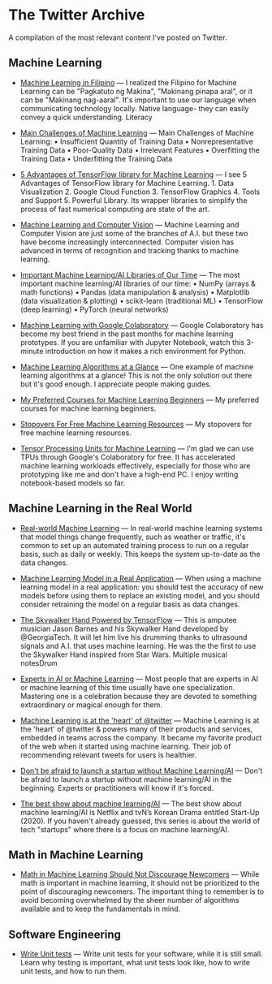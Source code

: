 # The Twitter Archive
A compilation of the most relevant content I've posted on Twitter.

## Machine Learning

* [Machine Learning in Filipino](https://twitter.com/ralphcode/status/1370373330247643137?s=20) — I realized the Filipino for Machine Learning can be "Pagkatuto ng Makina", "Makinang pinapa aral", or it can be "Makinang nag-aaral".  It's important to use our language when communicating technology locally. Native language- they can easily convey a quick understanding. Literacy

* [Main Challenges of Machine Learning](https://twitter.com/ralphcode/status/1397025964945657860?s=20) — Main Challenges of Machine Learning:
• Insufficient Quantity of Training Data
• Nonrepresentative Training Data
• Poor-Quality Data
• Irrelevant Features
• Overfitting the Training Data
• Underfitting the Training Data

* [ 5 Advantages of TensorFlow library for Machine Learning](https://twitter.com/ralphcode/status/1398497866381881350?s=20) — I see 5 Advantages of TensorFlow library for Machine Learning. 1. Data Visualization 2. Google Cloud Function 3. TensorFlow Graphics 4. Tools and Support 5. Powerful Library. Its wrapper libraries to simplify the process of fast numerical computing are state of the art.

* [Machine Learning and Computer Vision](https://twitter.com/ralphcode/status/1398611939677204480?s=20) — Machine Learning and Computer Vision are just some of the branches of A.I. but these two have become increasingly interconnected. Computer vision has advanced in terms of recognition and tracking thanks to machine learning.

* [Important Machine Learning/AI Libraries of Our Time](https://twitter.com/ralphcode/status/1400120142516822017?s=20) — The most important machine learning/AI libraries of our time: • NumPy (arrays & math functions) • Pandas (data manipulation & analysis) • Matplotlib (data visualization & plotting) • scikit-learn (traditional ML) • TensorFlow (deep learning) • PyTorch (neural networks)

* [Machine Learning with Google Colaboratory](https://twitter.com/ralphcode/status/1400820838509662211?s=20) — Google Colaboratory has become my best friend in the past months for machine learning prototypes. If you are unfamiliar with Jupyter Notebook, watch this 3-minute introduction on how it makes a rich environment for Python.

* [Machine Learning Algorithms at a Glance](https://twitter.com/ralphcode/status/1401212708557520898?s=20) — One example of machine learning algorithms at a glance! This is not the only solution out there but it's good enough. I appreciate people making guides.

* [My Preferred Courses for Machine Learning Beginners](https://twitter.com/ralphcode/status/1401494810100305921?s=20) — My preferred courses for machine learning beginners.

* [Stopovers For Free Machine Learning Resources](https://twitter.com/ralphcode/status/1401523403127853061?s=20) — My stopovers for free machine learning resources.

* [Tensor Processing Units for Machine Learning](https://twitter.com/ralphcode/status/1403300790467371013?s=20) — I'm glad we can use TPUs through Google's Colaboratory for free. It has accelerated machine learning workloads effectively, especially for those who are prototyping like me and don't have a high-end PC. I enjoy writing notebook-based models so far.

## Machine Learning in the Real World

* [Real-world Machine Learning](https://twitter.com/ralphcode/status/1392444265741963268?s=20) — In real-world machine learning systems that model things change frequently, such as weather or traffic, it's common to set up an automated training process to run on a regular basis, such as daily or weekly. This keeps the system up-to-date as the data changes.

* [Machine Learning Model in a Real Application](https://twitter.com/ralphcode/status/1392446624425603072?s=20) — When using a machine learning model in a real application: you should test the accuracy of new models before using them to replace an existing model, and you should consider retraining the model on a regular basis as data changes.

* [The Skywalker Hand Powered by TensorFlow](https://twitter.com/ralphcode/status/1392553706839699456?s=20) — This is amputee musician Jason Barnes and his Skywalker Hand developed by @GeorgiaTech. It will let him live his drumming thanks to ultrasound signals and A.I. that uses machine learning. He was the the first to use the Skywalker Hand inspired from Star Wars. Multiple musical notesDrum

* [Experts in AI or Machine Learning](https://twitter.com/ralphcode/status/1400467645917323266?s=20) — Most people that are experts in AI or machine learning of this time usually have one specialization. Mastering one is a celebration because they are devoted to something extraordinary or magical enough for them.

* [Machine Learning is at the 'heart' of @twitter](https://twitter.com/ralphcode/status/1401224612562669568?s=20) — Machine Learning is at the 'heart' of 
@twitter & powers many of their products and services, embedded in teams across the company. It became my favorite product of the web when it started using machine learning. Their job of recommending relevant tweets for users is healthier.

* [Don't be afraid to launch a startup without Machine Learning/AI](https://twitter.com/ralphcode/status/1401499351969501189?s=20) — Don't be afraid to launch a startup without machine learning/AI in the beginning. Experts or practitioners will know if it's forced.

* [The best show about machine learning/AI](https://twitter.com/ralphcode/status/1402262573119160320?s=20) — The best show about machine learning/AI is Netflix and tvN’s Korean Drama entitled Start-Up (2020). If you haven't already guessed, this series is about the world of tech "startups" where there is a focus on machine learning/AI.

## Math in Machine Learning

* [Math in Machine Learning Should Not Discourage Newcomers](https://twitter.com/ralphcode/status/1400015496674643970?s=20) — While math is important in machine learning, it should not be prioritized to the point of discouraging newcomers. The important thing to remember is to avoid becoming overwhelmed by the sheer number of algorithms available and to keep the fundamentals in mind. 

## Software Engineering

* [Write Unit tests](https://twitter.com/ralphcode/status/1475880044819992577) — Write unit tests for your software, while it is still small. Learn why testing is important, what unit tests look like, how to write unit tests, and how to run them.

